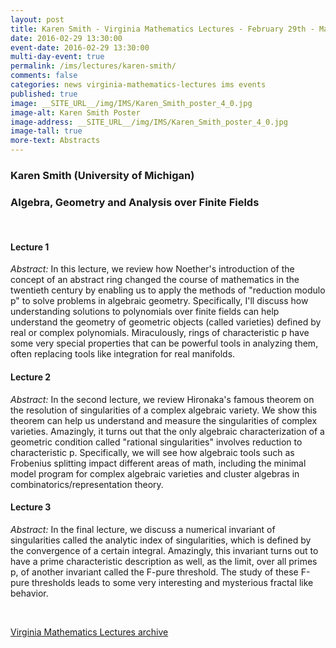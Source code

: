 ```yaml
---
layout: post
title: Karen Smith - Virginia Mathematics Lectures - February 29th - March 2nd, 2016
date: 2016-02-29 13:30:00
event-date: 2016-02-29 13:30:00
multi-day-event: true
permalink: /ims/lectures/karen-smith/
comments: false
categories: news virginia-mathematics-lectures ims events
published: true
image: __SITE_URL__/img/IMS/Karen_Smith_poster_4_0.jpg
image-alt: Karen Smith Poster
image-address: __SITE_URL__/img/IMS/Karen_Smith_poster_4_0.jpg
image-tall: true
more-text: Abstracts
---
```


<h3 class="mt-3 mb-4">Karen Smith (University of Michigan)</h3>

### Algebra, Geometry and Analysis over Finite Fields

<br>

<!--more-->

#### Lecture 1

*Abstract:* In this lecture, we review how Noether's introduction of the concept of an abstract ring changed the course of mathematics in the twentieth century by enabling us to apply the methods of  "reduction modulo p" to solve problems in algebraic geometry. Specifically, I'll discuss how understanding solutions to polynomials over finite fields can help understand the geometry of geometric objects (called varieties) defined by real or complex polynomials. Miraculously, rings of characteristic p have some very special properties that can be powerful tools in analyzing them, often replacing tools like integration for real manifolds.

#### Lecture 2

*Abstract:* In the second lecture, we review Hironaka's famous theorem on the resolution of singularities of a complex algebraic variety. We show this theorem can help us understand and measure the singularities of complex varieties. Amazingly, it turns out that the only algebraic characterization of a geometric condition called "rational singularities" involves reduction to characteristic p. Specifically, we will see how algebraic tools such as Frobenius splitting impact  different areas of math, including the minimal model program for complex algebraic varieties and cluster algebras in combinatorics/representation theory.



#### Lecture 3

*Abstract:* In the final lecture, we discuss a numerical invariant of singularities called the analytic index of singularities, which is defined by the convergence of a certain integral. Amazingly, this invariant turns out to have a prime characteristic description as well, as the limit, over all primes p, of another invariant called the F-pure threshold. The study of these F-pure thresholds leads to some very interesting and mysterious fractal like behavior.


<br>

[Virginia Mathematics Lectures archive]({{site.url}}/ims/lectures)
